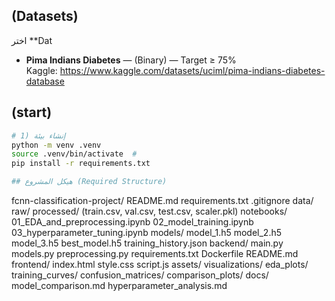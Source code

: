 

## ‎(Datasets)‎
اختر **Dat
- **Pima Indians Diabetes** — (Binary) — Target ≥ 75%  
  Kaggle: https://www.kaggle.com/datasets/uciml/pima-indians-diabetes-database

## ‎(start)‎

```bash
# 1) إنشاء بيئة
python -m venv .venv
source .venv/bin/activate  # 
pip install -r requirements.txt

## ‎هيكل المشروع (Required Structure)‎
```
fcnn-classification-project/
  README.md
  requirements.txt
  .gitignore
  data/
    raw/
    processed/ (train.csv, val.csv, test.csv, scaler.pkl)
  notebooks/
    01_EDA_and_preprocessing.ipynb
    02_model_training.ipynb
    03_hyperparameter_tuning.ipynb
  models/
    model_1.h5  model_2.h5  model_3.h5  best_model.h5  training_history.json
  backend/
    main.py  models.py  preprocessing.py  requirements.txt  Dockerfile  README.md
  frontend/
    index.html  style.css  script.js
  assets/
  visualizations/
    eda_plots/  training_curves/  confusion_matrices/  comparison_plots/
  docs/
    model_comparison.md  hyperparameter_analysis.md  
